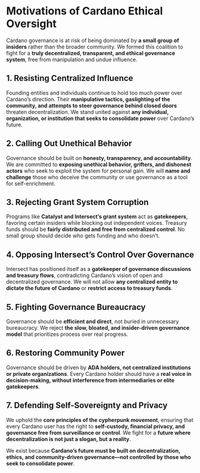 # Motivations of Cardano Ethical Oversight

Cardano governance is at risk of being dominated by **a small group of insiders** rather than the broader community. We formed this coalition to fight for a **truly decentralized, transparent, and ethical governance system**, free from manipulation and undue influence.

## 1. Resisting Centralized Influence  
Founding entities and individuals continue to hold too much power over Cardano’s direction. Their **manipulative tactics, gaslighting of the community, and attempts to steer governance behind closed doors** threaten decentralization. We stand united against **any individual, organization, or institution that seeks to consolidate power** over Cardano’s future.

## 2. Calling Out Unethical Behavior  
Governance should be built on **honesty, transparency, and accountability**. We are committed to **exposing unethical behavior, grifters, and dishonest actors** who seek to exploit the system for personal gain. We will **name and challenge** those who deceive the community or use governance as a tool for self-enrichment.

## 3. Rejecting Grant System Corruption  
Programs like **Catalyst and Intersect’s grant system** act as **gatekeepers**, favoring certain insiders while blocking out independent voices. Treasury funds should be **fairly distributed and free from centralized control**. No small group should decide who gets funding and who doesn’t.

## 4. Opposing Intersect’s Control Over Governance  
Intersect has positioned itself as a **gatekeeper of governance discussions and treasury flows**, contradicting Cardano’s vision of open and decentralized governance. We will not allow **any centralized entity to dictate the future of Cardano** or **restrict access to treasury funds**.

## 5. Fighting Governance Bureaucracy  
Governance should be **efficient and direct**, not buried in unnecessary bureaucracy. We reject **the slow, bloated, and insider-driven governance model** that prioritizes process over real progress.

## 6. Restoring Community Power  
Governance should be driven by **ADA holders, not centralized institutions or private organizations**. Every Cardano holder should have a **real voice in decision-making, without interference from intermediaries or elite gatekeepers**.

## 7. Defending Self-Sovereignty and Privacy  
We uphold the **core principles of the cypherpunk movement**, ensuring that every Cardano user has the right to **self-custody, financial privacy, and governance free from surveillance or control**. We fight for a **future where decentralization is not just a slogan, but a reality**.

We exist because **Cardano’s future must be built on decentralization, ethics, and community-driven governance—not controlled by those who seek to consolidate power**.
